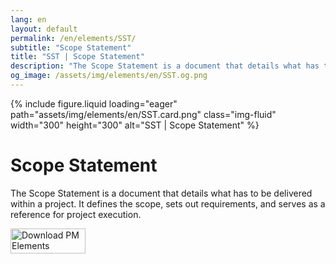 ```yaml
---
lang: en
layout: default
permalink: /en/elements/SST/
subtitle: "Scope Statement"
title: "SST | Scope Statement"
description: "The Scope Statement is a document that details what has to be delivered within a project. It defines the scope, sets out requirements, and serves as a reference for project execution."
og_image: /assets/img/elements/en/SST.og.png
---
```


{% include figure.liquid loading="eager" path="assets/img/elements/en/SST.card.png" class="img-fluid" width="300" height="300" alt="SST | Scope Statement" %}

# Scope Statement

The Scope Statement is a document that details what has to be delivered within a project. It defines the scope, sets out requirements, and serves as a reference for project execution.

<a href="https://apps.apple.com/app/apple-store/id6738084498?pt=127441684&ct=website&mt=8">
  <img src="{{ "assets/img/en/appstore.png" | relative_url }}" width="120" height="40" alt="Download PM Elements">
</a>
